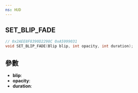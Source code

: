 ```yaml
---
ns: HUD
---
```

## SET_BLIP_FADE

```c
// 0x2AEE8F8390D2298C 0xA5999031
void SET_BLIP_FADE(Blip blip, int opacity, int duration);
```


## 參數
* **blip**: 
* **opacity**: 
* **duration**: 

